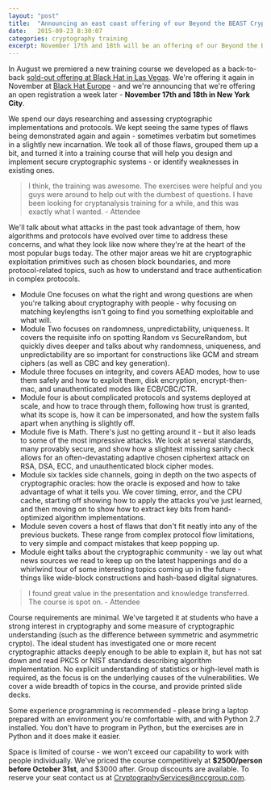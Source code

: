 ```yaml
---
layout: "post"
title:  "Announcing an east coast offering of our Beyond the BEAST Crypto Training"
date:   2015-09-23 8:30:07
categories: cryptography training
excerpt: November 17th and 18th will be an offering of our Beyond the BEAST training in New York City, previously seen at Black Hat. Contact us right away to reserve your seat!
---
```


In August we premiered a new training course we developed as a back-to-back [sold-out offering at Black Hat in Las Vegas](https://www.blackhat.com/us-15/training/beyond-the-beast-deep-dives-into-crypto-vulnerabilities.html).  We're offering it again in November at [Black Hat Europe](https://www.blackhat.com/eu-15/training/beyond-the-beast-deep-dives-into-crypto-vulnerabilities.html) - and we're announcing that we're offering an open registration a week later - <strong>November 17th and 18th in New York City</strong>.

We spend our days researching and assessing cryptographic implementations and protocols. We kept seeing the same types of flaws being demonstrated again and again - sometimes verbatim but sometimes in a slightly new incarnation. We took all of those flaws, grouped them up a bit, and turned it into a training course that will help you design and implement secure cryptographic systems - or identify weaknesses in existing ones.

<blockquote>I think, the training was awesome. The exercises were helpful and you guys were around to help out with the dumbest of questions. I have been looking for cryptanalysis training for a while, and this was exactly what I wanted. - Attendee</blockquote>

We'll talk about what attacks in the past took advantage of them, how algorithms and protocols have evolved over time to address these concerns, and what they look like now where they're at the heart of the most popular bugs today. The other major areas we hit are cryptographic exploitation primitives such as chosen block boundaries, and more protocol-related topics, such as how to understand and trace authentication in complex protocols. 

* Module One focuses on what the right and wrong questions are when you're talking about cryptography with people - why focusing on matching keylengths isn't going to find you something exploitable and what will. 
* Module Two focuses on randomness, unpredictability, uniqueness. It covers the requisite info on spotting Random vs SecureRandom, but quickly dives deeper and talks about why randomness, uniqueness, and unpredictability are so important for constructions like GCM and stream ciphers (as well as CBC and key generation). 
* Module three focuses on integrity, and covers AEAD modes, how to use them safely and how to exploit them, disk encryption, encrypt-then-mac, and unauthenticated modes like ECB/CBC/CTR. 
* Module four is about complicated protocols and systems deployed at scale, and how to trace through them, following how trust is granted, what its scope is, how it can be impersonated, and how the system falls apart when anything is slightly off. 
* Module five is Math. There's just no getting around it - but it also leads to some of the most impressive attacks. We look at several standards, many provably secure, and show how a slightest missing sanity check allows for an often-devastating adaptive chosen ciphertext attack on RSA, DSA, ECC, and unauthenticated block cipher modes. 
* Module six tackles side channels, going in depth on the two aspects of cryptographic oracles: how the oracle is exposed and how to take advantage of what it tells you. We cover timing, error, and the CPU cache, starting off showing how to apply the attacks you've just learned, and then moving on to show how to extract key bits from hand-optimized algorithm implementations. 
* Module seven covers a host of flaws that don't fit neatly into any of the previous buckets. These range from complex protocol flow limitations, to very simple and compact mistakes that keep popping up. 
* Module eight talks about the cryptographic community - we lay out what news sources we read to keep up on the latest happenings  and do a whirlwind tour of some interesting topics coming up in the future - things like wide-block constructions and hash-based digital signatures. 

<blockquote>I found great value in the presentation and knowledge transferred. The course is spot on. - Attendee</blockquote>

Course requirements are minimal.  We've targeted it at students who have a strong interest in cryptography and some measure of cryptographic understanding (such as the difference between symmetric and asymmetric crypto). The ideal student has investigated one or more recent cryptographic attacks deeply enough to be able to explain it, but has not sat down and read PKCS or NIST standards describing algorithm implementation. No explicit understanding of statistics or high-level math is required, as the focus is on the underlying causes of the vulnerabilities. We cover a wide breadth of topics in the course, and provide printed slide decks.

Some experience programming is recommended - please bring a laptop prepared with an environment you're comfortable with, and with Python 2.7 installed. You don't have to program in Python, but the exercises are in Python and it does make it easier. 

Space is limited of course - we won't exceed our capability to work with people individually.  We've priced the course competitively at <strong>$2500/person before October 31st</strong>, and $3000 after. Group discounts are available. To reserve your seat contact us at <a href="mailto:CryptographyServices@nccgroup.com">CryptographyServices@nccgroup.com</a>.
